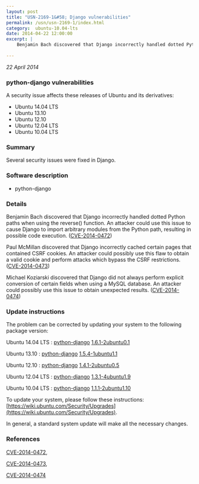 ```yaml
---
layout: post
title: "USN-2169-1&#58; Django vulnerabilities"
permalink: /usn/usn-2169-1/index.html
category:  ubuntu-10.04-lts
date: 2014-04-22 12:00:00
excerpt: |
    Benjamin Bach discovered that Django incorrectly handled dotted Python paths when using the reverse() function. An attacker could use this issue to cause Django to import arbitrary modules from the Python path, resulting in possible code execution. ([CVE-2014-0472](http://people.ubuntu.com/~ubuntu-security/cve/CVE-2014-0472))
    
--- 
```

 
 

*22 April 2014*

### python-django vulnerabilities

A security issue affects these releases of Ubuntu and its derivatives:

* Ubuntu 14.04 LTS
* Ubuntu 13.10
* Ubuntu 12.10
* Ubuntu 12.04 LTS
* Ubuntu 10.04 LTS

### Summary

Several security issues were fixed in Django. 

### Software description

* python-django 

### Details

Benjamin Bach discovered that Django incorrectly handled dotted Python paths when using the reverse() function. An attacker could use this issue to cause Django to import arbitrary modules from the Python path, resulting in possible code execution. ([CVE-2014-0472](http://people.ubuntu.com/~ubuntu-security/cve/CVE-2014-0472))

Paul McMillan discovered that Django incorrectly cached certain pages that contained CSRF cookies. An attacker could possibly use this flaw to obtain a valid cookie and perform attacks which bypass the CSRF restrictions. ([CVE-2014-0473](http://people.ubuntu.com/~ubuntu-security/cve/CVE-2014-0473))

Michael Koziarski discovered that Django did not always perform explicit conversion of certain fields when using a MySQL database. An attacker could possibly use this issue to obtain unexpected results. ([CVE-2014-0474](http://people.ubuntu.com/~ubuntu-security/cve/CVE-2014-0474)) 

### Update instructions

The problem can be corrected by updating your system to the following package version:

Ubuntu 14.04 LTS
 : [python-django](https://launchpad.net/ubuntu/+source/python-django) <span> [1.6.1-2ubuntu0.1](https://launchpad.net/ubuntu/+source/python-django/1.6.1-2ubuntu0.1) </span> 

Ubuntu 13.10
 : [python-django](https://launchpad.net/ubuntu/+source/python-django) <span> [1.5.4-1ubuntu1.1](https://launchpad.net/ubuntu/+source/python-django/1.5.4-1ubuntu1.1) </span> 

Ubuntu 12.10
 : [python-django](https://launchpad.net/ubuntu/+source/python-django) <span> [1.4.1-2ubuntu0.5](https://launchpad.net/ubuntu/+source/python-django/1.4.1-2ubuntu0.5) </span> 

Ubuntu 12.04 LTS
 : [python-django](https://launchpad.net/ubuntu/+source/python-django) <span> [1.3.1-4ubuntu1.9](https://launchpad.net/ubuntu/+source/python-django/1.3.1-4ubuntu1.9) </span> 

Ubuntu 10.04 LTS
 : [python-django](https://launchpad.net/ubuntu/+source/python-django) <span> [1.1.1-2ubuntu1.10](https://launchpad.net/ubuntu/+source/python-django/1.1.1-2ubuntu1.10) </span> 

To update your system, please follow these instructions: [https://wiki.ubuntu.com/Security/Upgrades](https://wiki.ubuntu.com/Security/Upgrades).

In general, a standard system update will make all the necessary changes. 

### References

 
 [CVE-2014-0472](http://people.ubuntu.com/~ubuntu-security/cve/CVE-2014-0472), 

 [CVE-2014-0473](http://people.ubuntu.com/~ubuntu-security/cve/CVE-2014-0473), 

 [CVE-2014-0474](http://people.ubuntu.com/~ubuntu-security/cve/CVE-2014-0474)
 

